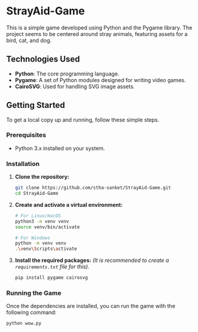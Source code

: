 # StrayAid-Game

This is a simple game developed using Python and the Pygame library. The project seems to be centered around stray animals, featuring assets for a bird, cat, and dog.

## Technologies Used

*   **Python**: The core programming language.
*   **Pygame**: A set of Python modules designed for writing video games.
*   **CairoSVG**: Used for handling SVG image assets.

## Getting Started

To get a local copy up and running, follow these simple steps.

### Prerequisites

*   Python 3.x installed on your system.

### Installation

1.  **Clone the repository:**
    ```bash
    git clone https://github.com/stha-sanket/StrayAid-Game.git
    cd StrayAid-Game
    ```

2.  **Create and activate a virtual environment:**
    ```bash
    # For Linux/macOS
    python3 -m venv venv
    source venv/bin/activate

    # For Windows
    python -m venv venv
    .\venv\Scripts\activate
    ```

3.  **Install the required packages:**
    *(It is recommended to create a `requirements.txt` file for this).*
    ```bash
    pip install pygame cairosvg
    ```

### Running the Game

Once the dependencies are installed, you can run the game with the following command:

```bash
python wow.py
```

